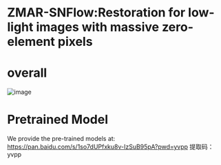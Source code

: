 #  ZMAR-SNFlow:Restoration for low-light images with massive zero-element pixels
# overall
![image](https://github.com/user-attachments/assets/023145bd-03c4-4f85-aee2-9a49a52086fd)
# Pretrained Model
We provide the pre-trained models at:
https://pan.baidu.com/s/1so7dUPfxku8v-IzSuB95pA?pwd=yvpp 
提取码：yvpp
